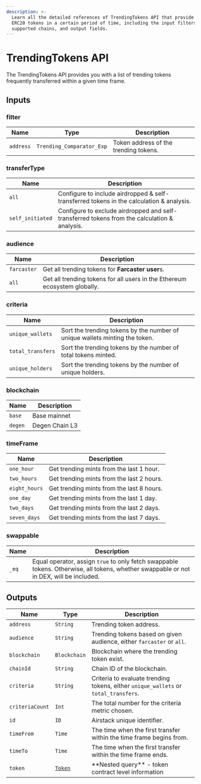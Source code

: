 ```yaml
---
description: >-
  Learn all the detailed references of TrendingTokens API that provide trending
  ERC20 tokens in a certain period of time, including the input filters,
  supported chains, and output fields.
---
```


# TrendingTokens API

The TrendingTokens API provides you with a list of trending tokens frequently transferred within a given time frame.

## Inputs

### filter

| Name      | Type                      | Description                           |
| --------- | ------------------------- | ------------------------------------- |
| `address` | `Trending_Comparator_Exp` | Token address of the trending tokens. |

### transferType

| Name             | Description                                                                                   |
| ---------------- | --------------------------------------------------------------------------------------------- |
| `all`            | Configure to include airdropped & self-transferred tokens in the calculation & analysis.      |
| `self_initiated` |  Configure to exclude airdropped and self-transferred tokens from the calculation & analysis. |

### audience

| Name        | Description                                                               |
| ----------- | ------------------------------------------------------------------------- |
| `farcaster` | Get all trending tokens for **Farcaster user**s.                          |
| `all`       | Get all trending tokens for all users in the Ethereum ecosystem globally. |

### criteria

| Name              | Description                                                                 |
| ----------------- | --------------------------------------------------------------------------- |
| `unique_wallets`  | Sort the trending tokens by the number of unique wallets minting the token. |
| `total_transfers` | Sort the trending tokens by the number of total tokens minted.              |
| `unique_holders`  | Sort the trending tokens by the number of unique holders.                   |

### blockchain

| Name    | Description    |
| ------- | -------------- |
| `base`  | Base mainnet   |
| `degen` | Degen Chain L3 |

### timeFrame

| Name          | Description                               |
| ------------- | ----------------------------------------- |
| `one_hour`    | Get trending mints from the last 1 hour.  |
| `two_hours`   | Get trending mints from the last 2 hours. |
| `eight_hours` | Get trending mints from the last 8 hours. |
| `one_day`     | Get trending mints from the last 1 day.   |
| `two_days`    | Get trending mints from the last 2 days.  |
| `seven_days`  | Get trending mints from the last 7 days.  |

### swappable

| Name  | Description                                                                                                                             |
| ----- | --------------------------------------------------------------------------------------------------------------------------------------- |
| `_eq` | Equal operator, assign `true` to only fetch swappable tokens. Otherwise, all tokens, whether swappable or not in DEX, will be included. |

## Outputs

| Name            | Type                     | Description                                                                         |
| --------------- | ------------------------ | ----------------------------------------------------------------------------------- |
| `address`       | `String`                 | Trending token address.                                                             |
| `audience`      | `String`                 | Trending tokens based on given audience, either `farcaster` or `all`.               |
| `blockchain`    | `Blockchain`             | Blockchain where the trending token exist.                                          |
| `chainId`       | `String`                 | Chain ID of the blockchain.                                                         |
| `criteria`      | `String`                 | Criteria to evaluate trending tokens, either `unique_wallets` or `total_transfers`. |
| `criteriaCount` | `Int`                    | The total number for the criteria metric chosen.                                    |
| `id`            | `ID`                     | Airstack unique identifier.                                                         |
| `timeFrom`      | `Time`                   | The time when the first transfer within the time frame begins from.                 |
| `timeTo`        | `Time`                   | The time when the first transfer within the time frame ends.                        |
| `token`         | [`Token`](tokens-api.md) | \*\*Nested query\*\* - token contract level information                             |
